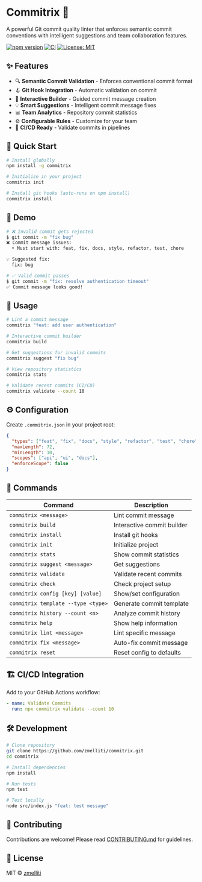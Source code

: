 # Commitrix 🎯

A powerful Git commit quality linter that enforces semantic commit conventions with intelligent suggestions and team collaboration features.

[![npm version](https://badge.fury.io/js/commitrix.svg)](https://www.npmjs.com/package/commitrix)
[![CI](https://github.com/zmelliti/commitrix/workflows/CI/badge.svg)](https://github.com/zmelliti/commitrix/actions)
[![License: MIT](https://img.shields.io/badge/License-MIT-yellow.svg)](https://opensource.org/licenses/MIT)

## ✨ Features

- 🔍 **Semantic Commit Validation** - Enforces conventional commit format
- 🪝 **Git Hook Integration** - Automatic validation on commit
- 🎨 **Interactive Builder** - Guided commit message creation
- 💡 **Smart Suggestions** - Intelligent commit message fixes
- 📊 **Team Analytics** - Repository commit statistics
- ⚙️ **Configurable Rules** - Customize for your team
- 🚀 **CI/CD Ready** - Validate commits in pipelines

## 🚀 Quick Start

```bash
# Install globally
npm install -g commitrix

# Initialize in your project
commitrix init

# Install git hooks (auto-runs on npm install)
commitrix install
```

## 🎥 Demo

```bash
# ❌ Invalid commit gets rejected
$ git commit -m "fix bug"
❌ Commit message issues:
  • Must start with: feat, fix, docs, style, refactor, test, chore

💡 Suggested fix:
  fix: bug

# ✅ Valid commit passes
$ git commit -m "fix: resolve authentication timeout"
✅ Commit message looks good!
```

## 📖 Usage

```bash
# Lint a commit message
commitrix "feat: add user authentication"

# Interactive commit builder
commitrix build

# Get suggestions for invalid commits
commitrix suggest "fix bug"

# View repository statistics
commitrix stats

# Validate recent commits (CI/CD)
commitrix validate --count 10
```

## ⚙️ Configuration

Create `.commitrix.json` in your project root:

```json
{
  "types": ["feat", "fix", "docs", "style", "refactor", "test", "chore"],
  "maxLength": 72,
  "minLength": 10,
  "scopes": ["api", "ui", "docs"],
  "enforceScope": false
}
```

## 🔧 Commands

| Command | Description |
|---------|-------------|
| `commitrix <message>` | Lint commit message |
| `commitrix build` | Interactive commit builder |
| `commitrix install` | Install git hooks |
| `commitrix init` | Initialize project |
| `commitrix stats` | Show commit statistics |
| `commitrix suggest <message>` | Get suggestions |
| `commitrix validate` | Validate recent commits |
| `commitrix check` | Check project setup |
| `commitrix config [key] [value]` | Show/set configuration |
| `commitrix template --type <type>` | Generate commit template |
| `commitrix history --count <n>` | Analyze commit history |
| `commitrix help` | Show help information |
| `commitrix lint <message>` | Lint specific message |
| `commitrix fix <message>` | Auto-fix commit message |
| `commitrix reset` | Reset config to defaults |

## 🏗️ CI/CD Integration

Add to your GitHub Actions workflow:

```yaml
- name: Validate Commits
  run: npx commitrix validate --count 10
```

## 🛠️ Development

```bash
# Clone repository
git clone https://github.com/zmelliti/commitrix.git
cd commitrix

# Install dependencies
npm install

# Run tests
npm test

# Test locally
node src/index.js "feat: test message"
```

## 🤝 Contributing

Contributions are welcome! Please read [CONTRIBUTING.md](CONTRIBUTING.md) for guidelines.

## 📝 License

MIT © [zmelliti](https://github.com/zmelliti)